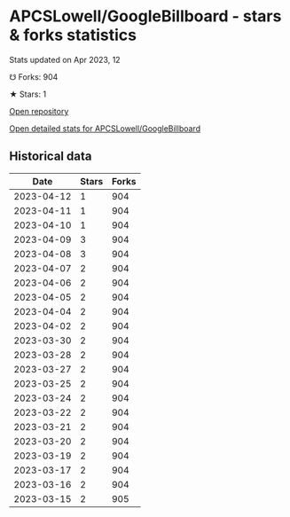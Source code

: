 # APCSLowell/GoogleBillboard - stars & forks statistics

Stats updated on Apr 2023, 12

☋ Forks: 904

★ Stars: 1

[Open repository](https://github.com/APCSLowell/GoogleBillboard)

[Open detailed stats for APCSLowell/GoogleBillboard](https://reviewgithub.com/rep/APCSLowell/GoogleBillboard)

## Historical data
| Date | Stars | Forks |
|------|-------|-------|
| 2023-04-12 | 1 | 904 | 
| 2023-04-11 | 1 | 904 | 
| 2023-04-10 | 1 | 904 | 
| 2023-04-09 | 3 | 904 | 
| 2023-04-08 | 3 | 904 | 
| 2023-04-07 | 2 | 904 | 
| 2023-04-06 | 2 | 904 | 
| 2023-04-05 | 2 | 904 | 
| 2023-04-04 | 2 | 904 | 
| 2023-04-02 | 2 | 904 | 
| 2023-03-30 | 2 | 904 | 
| 2023-03-28 | 2 | 904 | 
| 2023-03-27 | 2 | 904 | 
| 2023-03-25 | 2 | 904 | 
| 2023-03-24 | 2 | 904 | 
| 2023-03-22 | 2 | 904 | 
| 2023-03-21 | 2 | 904 | 
| 2023-03-20 | 2 | 904 | 
| 2023-03-19 | 2 | 904 | 
| 2023-03-17 | 2 | 904 | 
| 2023-03-16 | 2 | 904 | 
| 2023-03-15 | 2 | 905 | 

